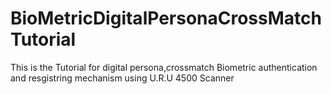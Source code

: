 # BioMetricDigitalPersonaCrossMatchTutorial
This is the Tutorial for digital persona,crossmatch Biometric authentication and resgistring mechanism using U.R.U 4500 Scanner
